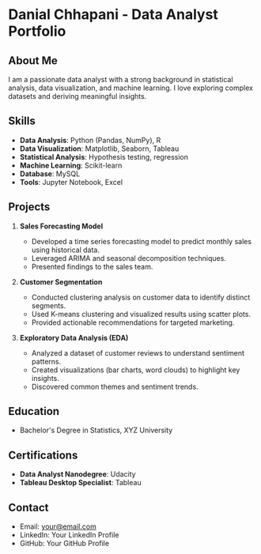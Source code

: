 # Danial Chhapani - Data Analyst Portfolio

## About Me
I am a passionate data analyst with a strong background in statistical analysis, data visualization, and machine learning. I love exploring complex datasets and deriving meaningful insights.

## Skills
- **Data Analysis**: Python (Pandas, NumPy), R
- **Data Visualization**: Matplotlib, Seaborn, Tableau
- **Statistical Analysis**: Hypothesis testing, regression
- **Machine Learning**: Scikit-learn
- **Database**: MySQL
- **Tools**: Jupyter Notebook, Excel

## Projects
1. **Sales Forecasting Model**
   - Developed a time series forecasting model to predict monthly sales using historical data.
   - Leveraged ARIMA and seasonal decomposition techniques.
   - Presented findings to the sales team.

2. **Customer Segmentation**
   - Conducted clustering analysis on customer data to identify distinct segments.
   - Used K-means clustering and visualized results using scatter plots.
   - Provided actionable recommendations for targeted marketing.

3. **Exploratory Data Analysis (EDA)**
   - Analyzed a dataset of customer reviews to understand sentiment patterns.
   - Created visualizations (bar charts, word clouds) to highlight key insights.
   - Discovered common themes and sentiment trends.

## Education
- Bachelor's Degree in Statistics, XYZ University

## Certifications
- **Data Analyst Nanodegree**: Udacity
- **Tableau Desktop Specialist**: Tableau

## Contact
- Email: your@email.com
- LinkedIn: Your LinkedIn Profile
- GitHub: Your GitHub Profile

